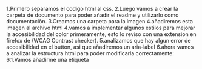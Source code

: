 1.Primero separamos el codigo html al css.
2.Luego vamos a crear la carpeta de documento para poder añadir el readme y utilizarlo como documentaciòn.
3.Creamos una carpeta para la imagen
4.añadiremos esta imagen al archivo html
4.vamos a implementar algunos estilos para mejorar la accesibilidad del color primeramente, esto lo reviso con una extension en firefox de (WCAG Contrast checker).
5.analizamos que hay algun error de accesibilidad en el button, asi que añadiremos un aria-label
6.ahora vamos a analizar la estructura html para poder modificarla correctamente:
 6.1.Vamos añadirme una etiqueta <title>
 6.2.ahora añadiremos la etiqueta <header>, aparte el titulo lo cambiamos por un <h1>
 6.3.ahora añadiremos la etiqueta <main>, esto sirve para guardar o identificar el contenido principal del html.
 6.4.ahora añadiremos <article>, esto sirve para definir contenido independiente o autonomo.
 6.5.añadimos las etiquetas <ul> y <li>, las cuales sirven para crear listas con eventos relacionados
 6.6.Añadiremos las etiquetas <ul> y <li> en la zona de autores y series para que de esta manera se vean mas ordenado y porque esta informacion esta relacionada entre si.
 